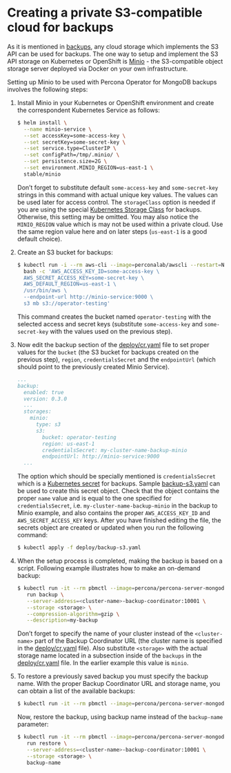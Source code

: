 # Creating a private S3-compatible cloud for backups

As it is mentioned in [backups](backups.html), any cloud storage which
implements the S3 API can be used for backups. The one way to setup and
implement the S3 API storage on Kubernetes or OpenShift is
[Minio](https://www.minio.io/) - the S3-compatible object storage server
deployed via Docker on your own infrastructure.

Setting up Minio to be used with Percona Operator for MongoDB backups involves
the following steps:

1. Install Minio in your Kubernetes or OpenShift
    environment and create the correspondent Kubernetes Service as
    follows:

    ```bash
    $ helm install \
      --name minio-service \
      --set accessKey=some-access-key \
      --set secretKey=some-secret-key \
      --set service.type=ClusterIP \
      --set configPath=/tmp/.minio/ \
      --set persistence.size=2G \
      --set environment.MINIO_REGION=us-east-1 \
      stable/minio
    ```

    Don’t forget to substitute default `some-access-key` and `some-secret-key`
    strings in this command with actual unique key values. The values can be
    used later for access control. The `storageClass` option is needed if you
    are using the special [Kubernetes Storage Class](https://kubernetes.io/docs/concepts/storage/storage-classes/)
    for backups. Otherwise, this setting may be omitted. You may also notice the
    `MINIO_REGION` value which is may not be used within a private cloud. Use
    the same region value here and on later steps (`us-east-1` is a good default
    choice).

2. Create an S3 bucket for backups:

    ```bash
    $ kubectl run -i --rm aws-cli --image=perconalab/awscli --restart=Never -- \
      bash -c 'AWS_ACCESS_KEY_ID=some-access-key \
      AWS_SECRET_ACCESS_KEY=some-secret-key \
      AWS_DEFAULT_REGION=us-east-1 \
      /usr/bin/aws \
      --endpoint-url http://minio-service:9000 \
      s3 mb s3://operator-testing'
    ```

    This command creates the bucket named `operator-testing` with
    the selected access and secret keys (substitute `some-access-key`
    and `some-secret-key` with the values used on the previous step).

3. Now edit the backup section of the [deploy/cr.yaml](https://github.com/percona/percona-server-mongodb-operator/blob/main/deploy/cr.yaml)
    file to set proper values for the `bucket` (the S3 bucket for backups
    created on the previous step), `region`, `credentialsSecret` and the
    `endpointUrl` (which should point to the previously created Minio Service).

    ```yaml
    ...
    backup:
      enabled: true
      version: 0.3.0
      ...
      storages:
        minio:
          type: s3
          s3:
            bucket: operator-testing
            region: us-east-1
            credentialsSecret: my-cluster-name-backup-minio
            endpointUrl: http://minio-service:9000
      ...
    ```

    The option which should be specially mentioned is `credentialsSecret` which
    is a [Kubernetes secret](https://kubernetes.io/docs/concepts/configuration/secret/)
    for backups. Sample [backup-s3.yaml](https://github.com/percona/percona-server-mongodb-operator/blob/main/deploy/backup-s3.yaml)
    can be used to create this secret object. Check that the object contains the
    proper `name` value and is equal to the one specified for
    `credentialsSecret`, i.e. `my-cluster-name-backup-minio` in the backup to
    Minio example, and also contains the proper `AWS_ACCESS_KEY_ID` and
    `AWS_SECRET_ACCESS_KEY` keys. After you have finished editing the file, the
    secrets object are created or updated when you run the following command:

    ```bash
    $ kubectl apply -f deploy/backup-s3.yaml
    ```

4. When the setup process is completed, making the backup is based on a script.
    Following example illustrates how to make an on-demand backup:

    ```bash
    $ kubectl run -it --rm pbmctl --image=percona/percona-server-mongodb-operator:0.3.0-backup-pbmctl --restart=Never -- \
       run backup \
       --server-address=<cluster-name>-backup-coordinator:10001 \
       --storage <storage> \
       --compression-algorithm=gzip \
       --description=my-backup
    ```

    Don’t forget to specify the name of your cluster instead of the 
    `<cluster-name>` part of the Backup Coordinator URL (the cluster name is
    specified in the [deploy/cr.yaml](https://github.com/percona/percona-server-mongodb-operator/blob/main/deploy/cr.yaml)
    file). Also substitute `<storage>` with the actual storage name located in
    a subsection inside of the `backups` in the [deploy/cr.yaml](https://github.com/percona/percona-server-mongodb-operator/blob/main/deploy/cr.yaml)
    file. In the earlier example this value is `minio`.

5. To restore a previously saved backup you must specify the backup name. With
    the proper Backup Coordinator URL and storage name, you can obtain a list of
    the available backups:

    ```bash
    $ kubectl run -it --rm pbmctl --image=percona/percona-server-mongodb-operator:0.3.0-backup-pbmctl --restart=Never -- list backups --server-address=<cluster-name>-backup-coordinator:10001
    ```

    Now, restore the backup, using backup name instead of the `backup-name`
    parameter:

    ```bash
    $ kubectl run -it --rm pbmctl --image=percona/percona-server-mongodb-operator:0.3.0-backup-pbmctl --restart=Never -- \
       run restore \
       --server-address=<cluster-name>-backup-coordinator:10001 \
       --storage <storage> \
       backup-name
    ```
